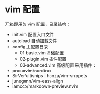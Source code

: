 # vim 配置

开箱即用的 vim 配置，目录结构：
- init.vim 配置入口文件
- autoload 自动加载文件
- config 主配置目录
    - 01-basic.vim 基础配置
    - 02-plugin.vim 插件配置
    - 03-advanced.vim 高级配置
采用插件：
- preservim/nerdtree
- SirVer/ultisnips | honza/vim-snippets
- junegunn/vim-easy-align
- iamcco/markdown-preview.nvim
